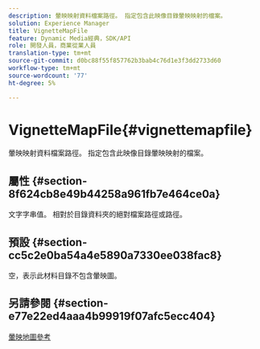 ```yaml
---
description: 暈映映射資料檔案路徑。 指定包含此映像目錄暈映映射的檔案。
solution: Experience Manager
title: VignetteMapFile
feature: Dynamic Media經典，SDK/API
role: 開發人員，商業從業人員
translation-type: tm+mt
source-git-commit: d0bc88f55f857762b3bab4c76d1e3f3dd2733d60
workflow-type: tm+mt
source-wordcount: '77'
ht-degree: 5%

---
```



# VignetteMapFile{#vignettemapfile}

暈映映射資料檔案路徑。 指定包含此映像目錄暈映映射的檔案。

## 屬性 {#section-8f624cb8e49b44258a961fb7e464ce0a}

文字字串值。 相對於目錄資料夾的絕對檔案路徑或路徑。

## 預設 {#section-cc5c2e0ba54a4e5890a7330ee038fac8}

空，表示此材料目錄不包含暈映圖。

## 另請參閱 {#section-e77e22ed4aaa4b99919f07afc5ecc404}

[暈映地圖參考](../../../../../ir-api/material-cat/image-rendering-api-ref/c-ir-material-catalog/c-ir-vignette-map-reference/c-ir-vignette-map-reference.md#concept-f9486269f2b04d4cb6750f3af7bf0eb7)

